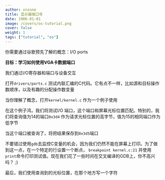 ```yaml
---
author: xnzone 
title: 显示器端口号
date: 1906-01-01
image: /covers/os-tutorial.png
cover: false 
weight: 1
tags: ["tutorial", "os"]
---
```


你需要通过谷歌预先了解的概念：I/O ports

**目标：学习如何使用VGA卡数据端口**

我们通过I/O寄存器和端口与设备交互

打开`drivers/ports.c` 测试内联汇编的C代码。它有点不一样，比如源和目标操作数顺序，以及有趣的分配操作数变量

当你理解了概念，打开`kernel/kernel.c` 作为一个例子使用

在这个例子鸿，我们将测试I/O 端口，这个端口和屏幕光标位置匹配。特别的，我们将查询值为14的端口`0x3d4` 作为请求光标位置的高字节，值为15的相同端口作为低字节

当这个端口被查询了，将把结果保存到`0x3d5`端口

不要错过使用`gdb`去监控C变量的机会，因为我们仍然不能在屏幕上打印。为了做到这一点，在一个特定的行设置一个断点， `breakpoint kernel.c:21` 并使用`print`命令打印测试值。现在我们花了一些时间在交叉编译的GDB上，你不高兴吗？ ;)

最后，我们使用查询到的光标位置，在那个地方写一个字符